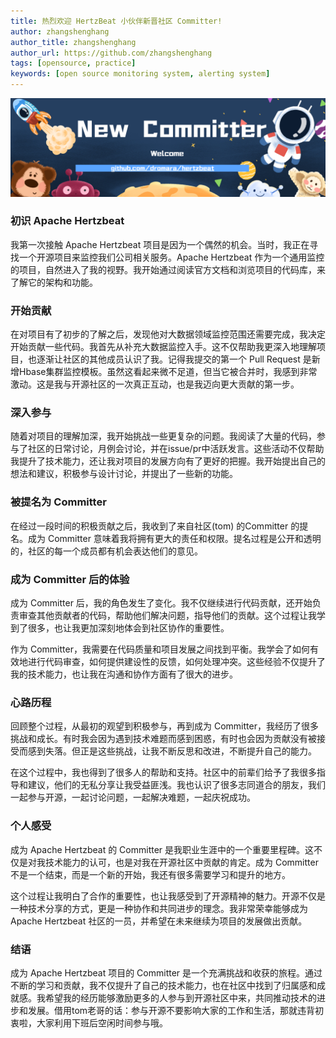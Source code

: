 ```yaml
---
title: 热烈欢迎 HertzBeat 小伙伴新晋社区 Committer!
author: zhangshenghang
author_title: zhangshenghang
author_url: https://github.com/zhangshenghang
tags: [opensource, practice]
keywords: [open source monitoring system, alerting system]
---
```


![hertzBeat](/img/blog/new-committer.png)

### 初识 Apache Hertzbeat

我第一次接触 Apache Hertzbeat 项目是因为一个偶然的机会。当时，我正在寻找一个开源项目来监控我们公司相关服务。Apache Hertzbeat 作为一个通用监控的项目，自然进入了我的视野。我开始通过阅读官方文档和浏览项目的代码库，来了解它的架构和功能。

### 开始贡献

在对项目有了初步的了解之后，发现他对大数据领域监控范围还需要完成，我决定开始贡献一些代码。我首先从补充大数据监控入手。这不仅帮助我更深入地理解项目，也逐渐让社区的其他成员认识了我。记得我提交的第一个 Pull Request 是新增Hbase集群监控模板。虽然这看起来微不足道，但当它被合并时，我感到非常激动。这是我与开源社区的一次真正互动，也是我迈向更大贡献的第一步。

### 深入参与

随着对项目的理解加深，我开始挑战一些更复杂的问题。我阅读了大量的代码，参与了社区的日常讨论，月例会讨论，并在issue/pr中活跃发言。这些活动不仅帮助我提升了技术能力，还让我对项目的发展方向有了更好的把握。我开始提出自己的想法和建议，积极参与设计讨论，并提出了一些新的功能。

### 被提名为 Committer

在经过一段时间的积极贡献之后，我收到了来自社区(tom) 的Committer 的提名。成为 Committer 意味着我将拥有更大的责任和权限。提名过程是公开和透明的，社区的每一个成员都有机会表达他们的意见。

### 成为 Committer 后的体验

成为 Committer 后，我的角色发生了变化。我不仅继续进行代码贡献，还开始负责审查其他贡献者的代码，帮助他们解决问题，指导他们的贡献。这个过程让我学到了很多，也让我更加深刻地体会到社区协作的重要性。

作为 Committer，我需要在代码质量和项目发展之间找到平衡。我学会了如何有效地进行代码审查，如何提供建设性的反馈，如何处理冲突。这些经验不仅提升了我的技术能力，也让我在沟通和协作方面有了很大的进步。

### 心路历程

回顾整个过程，从最初的观望到积极参与，再到成为 Committer，我经历了很多挑战和成长。有时我会因为遇到技术难题而感到困惑，有时也会因为贡献没有被接受而感到失落。但正是这些挑战，让我不断反思和改进，不断提升自己的能力。

在这个过程中，我也得到了很多人的帮助和支持。社区中的前辈们给予了我很多指导和建议，他们的无私分享让我受益匪浅。我也认识了很多志同道合的朋友，我们一起参与开源，一起讨论问题，一起解决难题，一起庆祝成功。

### 个人感受

成为 Apache Hertzbeat 的 Committer 是我职业生涯中的一个重要里程碑。这不仅是对我技术能力的认可，也是对我在开源社区中贡献的肯定。成为 Committer 不是一个结束，而是一个新的开始，我还有很多需要学习和提升的地方。

这个过程让我明白了合作的重要性，也让我感受到了开源精神的魅力。开源不仅是一种技术分享的方式，更是一种协作和共同进步的理念。我非常荣幸能够成为 Apache Hertzbeat 社区的一员，并希望在未来继续为项目的发展做出贡献。

### 结语

成为 Apache Hertzbeat 项目的 Committer 是一个充满挑战和收获的旅程。通过不断的学习和贡献，我不仅提升了自己的技术能力，也在社区中找到了归属感和成就感。我希望我的经历能够激励更多的人参与到开源社区中来，共同推动技术的进步和发展。借用tom老哥的话：参与开源不要影响大家的工作和生活，那就违背初衷啦，大家利用下班后空闲时间参与哦。
